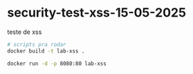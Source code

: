 # security-test-xss-15-05-2025
teste de xss

```bash
# scripts pra rodar
docker build -t lab-xss .

docker run -d -p 8080:80 lab-xss
```